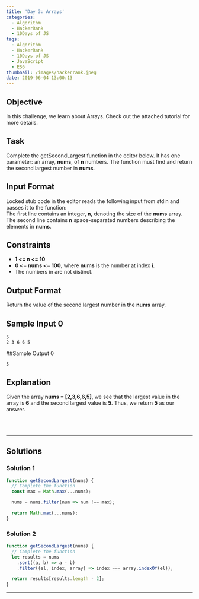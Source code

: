 ```yaml
---
title: 'Day 3: Arrays'
categories:
  - Algorithm
  - HackerRank
  - 10Days of JS
tags:
  - Algorithm
  - HackerRank
  - 10Days of JS
  - JavaScript
  - ES6
thumbnail: /images/hackerrank.jpeg
date: 2019-06-04 13:00:13
---
```


## Objective

In this challenge, we learn about Arrays. Check out the attached tutorial for more details.

<!-- more -->

## Task

Complete the getSecondLargest function in the editor below. It has one parameter: an array, **nums**, of **n** numbers. The function must find and return the second largest number in **nums**.

## Input Format

Locked stub code in the editor reads the following input from stdin and passes it to the function: <br/>
The first line contains an integer, **n**, denoting the size of the **nums** array. <br/>
The second line contains **n** space-separated numbers describing the elements in **nums**.

## Constraints

- **1 <= n <= 10**
- **0 <= nums <= 100**, where **nums** is the number at index **i**.
- The numbers in are not distinct.

## Output Format

Return the value of the second largest number in the **nums** array.

## Sample Input 0

```
5
2 3 6 6 5
```

##Sample Output 0

```
5
```

## Explanation

Given the array **nums = [2,3,6,6,5]**, we see that the largest value in the array is **6** and the second largest value is **5**. Thus, we return **5** as our answer.

<br/>
<br/>

---

## Solutions

### Solution 1

```javascript
function getSecondLargest(nums) {
  // Complete the function
  const max = Math.max(...nums);

  nums = nums.filter(num => num !== max);

  return Math.max(...nums);
}
```

### Solution 2

```javascript
function getSecondLargest(nums) {
  // Complete the function
  let results = nums
    .sort((a, b) => a - b)
    .filter((el, index, array) => index === array.indexOf(el));

  return results[results.length - 2];
}
```

---
